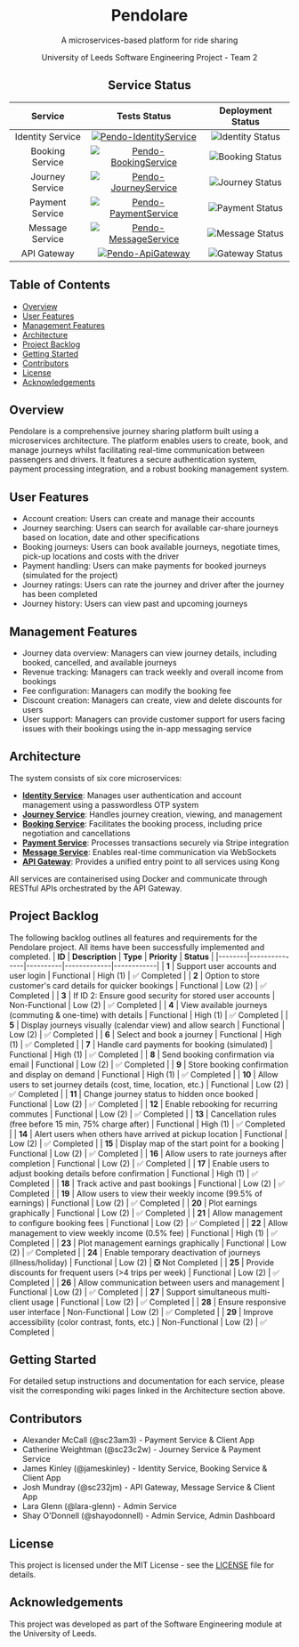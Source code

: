 <div align="center">
  <h1>Pendolare</h1>
  <p>A microservices-based platform for ride sharing</p>
  <p>University of Leeds Software Engineering Project - Team 2</p>
</div>

<div align="center">

## Service Status

| Service | Tests Status | Deployment Status |
|:-------:|:------------:|:-----------------:|
| Identity Service | [![Pendo-IdentityService](https://github.com/COMP2913-24-25/software-engineering-project-team-2/actions/workflows/Pendo.IdentityService.yml/badge.svg)](https://github.com/COMP2913-24-25/software-engineering-project-team-2/actions/workflows/Pendo.IdentityService.yml) | ![Identity Status](https://pendo-status.clsolutions.dev/api/badge/2/status) |
| Booking Service | [![Pendo-BookingService](https://github.com/COMP2913-24-25/software-engineering-project-team-2/actions/workflows/Pendo.BookingService.yml/badge.svg)](https://github.com/COMP2913-24-25/software-engineering-project-team-2/actions/workflows/Pendo.BookingService.yml) | ![Booking Status](https://pendo-status.clsolutions.dev/api/badge/6/status) |
| Journey Service | [![Pendo-JourneyService](https://github.com/COMP2913-24-25/software-engineering-project-team-2/actions/workflows/Pendo.JourneyService.yml/badge.svg)](https://github.com/COMP2913-24-25/software-engineering-project-team-2/actions/workflows/Pendo.JourneyService.yml) | ![Journey Status](https://pendo-status.clsolutions.dev/api/badge/7/status) |
| Payment Service | [![Pendo-PaymentService](https://github.com/COMP2913-24-25/software-engineering-project-team-2/actions/workflows/Pendo.PaymentService.yml/badge.svg)](https://github.com/COMP2913-24-25/software-engineering-project-team-2/actions/workflows/Pendo.PaymentService.yml) | ![Payment Status](https://pendo-status.clsolutions.dev/api/badge/3/status) |
| Message Service | [![Pendo-MessageService](https://github.com/COMP2913-24-25/software-engineering-project-team-2/actions/workflows/Pendo.MessageService.yml/badge.svg)](https://github.com/COMP2913-24-25/software-engineering-project-team-2/actions/workflows/Pendo.MessageService.yml) | ![Message Status](https://pendo-status.clsolutions.dev/api/badge/4/status) |
| API Gateway | [![Pendo-ApiGateway](https://github.com/COMP2913-24-25/software-engineering-project-team-2/actions/workflows/Pendo.ApiGateway.yml/badge.svg)](https://github.com/COMP2913-24-25/software-engineering-project-team-2/actions/workflows/Pendo.ApiGateway.yml) | ![Gateway Status](https://pendo-status.clsolutions.dev/api/badge/1/status) |

</div>

## Table of Contents
- [Overview](#overview)
- [User Features](#user-features)
- [Management Features](#management-features)
- [Architecture](#architecture)
- [Project Backlog](#project-backlog)
- [Getting Started](#getting-started)
- [Contributors](#contributors)
- [License](#license)
- [Acknowledgements](#acknowledgements)

## Overview

Pendolare is a comprehensive journey sharing platform built using a microservices architecture. The platform enables users to create, book, and manage journeys whilst facilitating real-time communication between passengers and drivers. It features a secure authentication system, payment processing integration, and a robust booking management system.

## User Features
- Account creation: Users can create and manage their accounts
- Journey searching: Users can search for available car-share journeys based on location, date and other specifications
- Booking journeys: Users can book available journeys, negotiate times, pick-up locations and costs with the driver
- Payment handling: Users can make payments for booked journeys (simulated for the project)
- Journey ratings: Users can rate the journey and driver after the journey has been completed
- Journey history: Users can view past and upcoming journeys

## Management Features
- Journey data overview: Managers can view journey details, including booked, cancelled, and available journeys
- Revenue tracking: Managers can track weekly and overall income from bookings
- Fee configuration: Managers can modify the booking fee
- Discount creation: Managers can create, view and delete discounts for users
- User support: Managers can provide customer support for users facing issues with their bookings using the in-app messaging service 

## Architecture

The system consists of six core microservices:

- **[Identity Service](https://github.com/COMP2913-24-25/software-engineering-project-team-2/wiki/Pendo.IdentityService)**: Manages user authentication and account management using a passwordless OTP system
- **[Journey Service](https://github.com/COMP2913-24-25/software-engineering-project-team-2/wiki/Pendo.JourneyService)**: Handles journey creation, viewing, and management
- **[Booking Service](https://github.com/COMP2913-24-25/software-engineering-project-team-2/wiki/Pendo.BookingService)**: Facilitates the booking process, including price negotiation and cancellations
- **[Payment Service](https://github.com/COMP2913-24-25/software-engineering-project-team-2/wiki/Pendo.PaymentService)**: Processes transactions securely via Stripe integration
- **[Message Service](https://github.com/COMP2913-24-25/software-engineering-project-team-2/wiki/Pendo.MessageService)**: Enables real-time communication via WebSockets
- **[API Gateway](https://github.com/COMP2913-24-25/software-engineering-project-team-2/wiki/Pendo.ApiGateway)**: Provides a unified entry point to all services using Kong

All services are containerised using Docker and communicate through RESTful APIs orchestrated by the API Gateway.

## Project Backlog 
The following backlog outlines all features and requirements for the Pendolare project. All items have been successfully implemented and completed.
| **ID** | **Description** | **Type** | **Priority** | **Status** |
|--------|---------------|----------|-------------|------------|
| **1** | Support user accounts and user login | Functional | High (1) | ✅ Completed |
| **2** | Option to store customer's card details for quicker bookings | Functional | Low (2) | ✅ Completed |
| **3** | If ID 2: Ensure good security for stored user accounts | Non-Functional | Low (2) | ✅ Completed |
| **4** | View available journeys (commuting & one-time) with details | Functional | High (1) | ✅ Completed |
| **5** | Display journeys visually (calendar view) and allow search | Functional | Low (2) | ✅ Completed |
| **6** | Select and book a journey | Functional | High (1) | ✅ Completed |
| **7** | Handle card payments for booking (simulated) | Functional | High (1) | ✅ Completed |
| **8** | Send booking confirmation via email | Functional | Low (2) | ✅ Completed |
| **9** | Store booking confirmation and display on demand | Functional | High (1) | ✅ Completed |
| **10** | Allow users to set journey details (cost, time, location, etc.) | Functional | Low (2) | ✅ Completed |
| **11** | Change journey status to hidden once booked | Functional | Low (2) | ✅ Completed |
| **12** | Enable rebooking for recurring commutes | Functional | Low (2) | ✅ Completed |
| **13** | Cancellation rules (free before 15 min, 75% charge after) | Functional | High (1) | ✅ Completed |
| **14** | Alert users when others have arrived at pickup location | Functional | Low (2) | ✅ Completed |
| **15** | Display map of the start point for a booking | Functional | Low (2) | ✅ Completed |
| **16** | Allow users to rate journeys after completion | Functional | Low (2) | ✅ Completed |
| **17** | Enable users to adjust booking details before confirmation | Functional | High (1) | ✅ Completed |
| **18** | Track active and past bookings | Functional | Low (2) | ✅ Completed |
| **19** | Allow users to view their weekly income (99.5% of earnings) | Functional | Low (2) | ✅ Completed |
| **20** | Plot earnings graphically | Functional | Low (2) | ✅ Completed |
| **21** | Allow management to configure booking fees | Functional | Low (2) | ✅ Completed |
| **22** | Allow management to view weekly income (0.5% fee) | Functional | High (1) | ✅ Completed |
| **23** | Plot management earnings graphically | Functional | Low (2) | ✅ Completed |
| **24** | Enable temporary deactivation of journeys (illness/holiday) | Functional | Low (2) | ❎ Not Completed |
| **25** | Provide discounts for frequent users (>4 trips per week) | Functional | Low (2) | ✅ Completed |
| **26** | Allow communication between users and management | Functional | Low (2) | ✅ Completed |
| **27** | Support simultaneous multi-client usage | Functional | Low (2) | ✅ Completed |
| **28** | Ensure responsive user interface | Non-Functional | Low (2) | ✅ Completed |
| **29** | Improve accessibility (color contrast, fonts, etc.) | Non-Functional | Low (2) | ✅ Completed |

## Getting Started

For detailed setup instructions and documentation for each service, please visit the corresponding wiki pages linked in the Architecture section above.

## Contributors

- Alexander McCall (@sc23am3) - Payment Service & Client App
- Catherine Weightman (@sc23c2w) - Journey Service & Payment Service
- James Kinley (@jameskinley) - Identity Service, Booking Service & Client App
- Josh Mundray (@sc232jm) - API Gateway, Message Service & Client App
- Lara Glenn (@lara-glenn) - Admin Service
- Shay O'Donnell (@shayodonnell) - Admin Service, Admin Dashboard

## License

This project is licensed under the MIT License - see the [LICENSE](LICENSE) file for details.

## Acknowledgements

This project was developed as part of the Software Engineering module at the University of Leeds.
